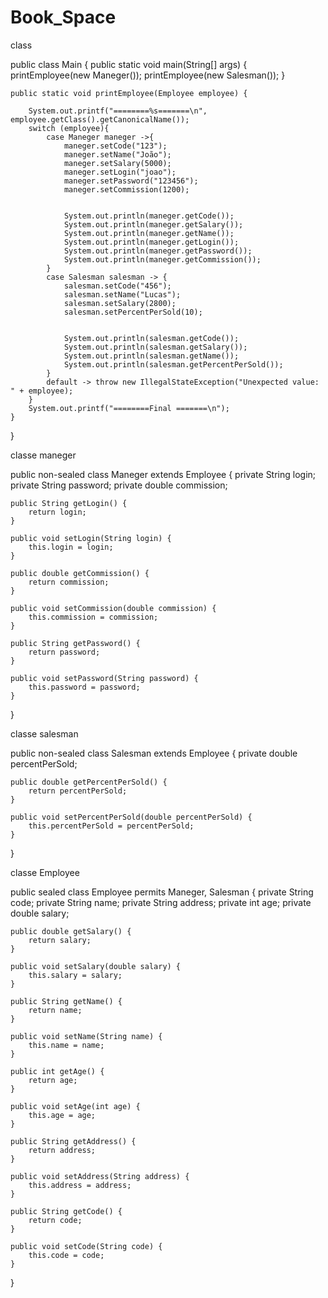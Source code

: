 # Book_Space

class


public class Main {
    public static void main(String[] args) {
        printEmployee(new Maneger());
        printEmployee(new Salesman());
    }

    public static void printEmployee(Employee employee) {

        System.out.printf("========%s=======\n", employee.getClass().getCanonicalName());
        switch (employee){
            case Maneger maneger ->{
                maneger.setCode("123");
                maneger.setName("João");
                maneger.setSalary(5000);
                maneger.setLogin("joao");
                maneger.setPassword("123456");
                maneger.setCommission(1200);


                System.out.println(maneger.getCode());
                System.out.println(maneger.getSalary());
                System.out.println(maneger.getName());
                System.out.println(maneger.getLogin());
                System.out.println(maneger.getPassword());
                System.out.println(maneger.getCommission());
            }
            case Salesman salesman -> {
                salesman.setCode("456");
                salesman.setName("Lucas");
                salesman.setSalary(2800);
                salesman.setPercentPerSold(10);


                System.out.println(salesman.getCode());
                System.out.println(salesman.getSalary());
                System.out.println(salesman.getName());
                System.out.println(salesman.getPercentPerSold());
            }
            default -> throw new IllegalStateException("Unexpected value: " + employee);
        }
        System.out.printf("========Final =======\n");
    }
}



classe maneger 

public non-sealed class Maneger extends Employee  {
    private String login;
    private String password;
    private double commission;

    public String getLogin() {
        return login;
    }

    public void setLogin(String login) {
        this.login = login;
    }

    public double getCommission() {
        return commission;
    }

    public void setCommission(double commission) {
        this.commission = commission;
    }

    public String getPassword() {
        return password;
    }

    public void setPassword(String password) {
        this.password = password;
    }
}

classe salesman

public non-sealed class Salesman extends Employee {
    private double percentPerSold;

    public double getPercentPerSold() {
        return percentPerSold;
    }

    public void setPercentPerSold(double percentPerSold) {
        this.percentPerSold = percentPerSold;
    }
}

classe Employee

public sealed class Employee permits Maneger, Salesman {
    private String code;
    private String name;
    private String address;
    private int age;
    private double salary;

    public double getSalary() {
        return salary;
    }

    public void setSalary(double salary) {
        this.salary = salary;
    }

    public String getName() {
        return name;
    }

    public void setName(String name) {
        this.name = name;
    }

    public int getAge() {
        return age;
    }

    public void setAge(int age) {
        this.age = age;
    }

    public String getAddress() {
        return address;
    }

    public void setAddress(String address) {
        this.address = address;
    }

    public String getCode() {
        return code;
    }

    public void setCode(String code) {
        this.code = code;
    }
}
